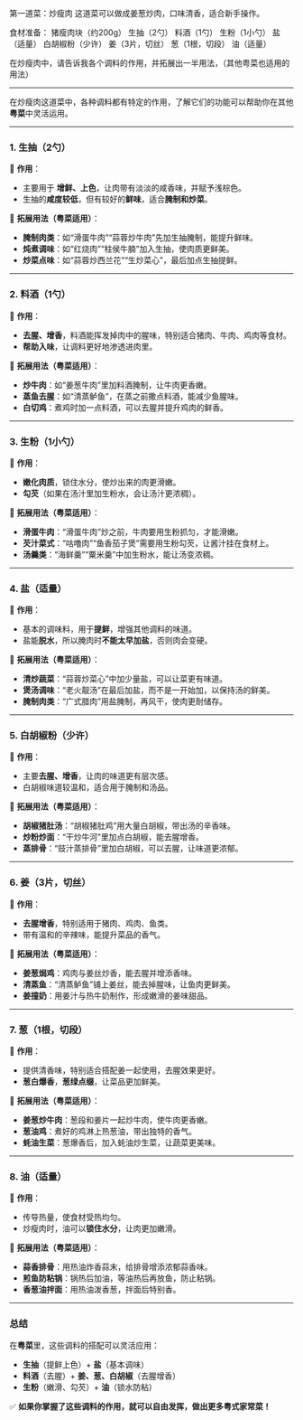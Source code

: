 第一道菜：炒瘦肉
这道菜可以做成姜葱炒肉，口味清香，适合新手操作。

食材准备：
猪瘦肉块（约200g）
生抽（2勺）
料酒（1勺）
生粉（1小勺）
盐（适量）
白胡椒粉（少许）
姜（3片，切丝）
葱（1根，切段）
油（适量）

在炒瘦肉中，请告诉我各个调料的作用，并拓展出一半用法，（其他粤菜也适用的用法）

---

在炒瘦肉这道菜中，各种调料都有特定的作用，了解它们的功能可以帮助你在其他**粤菜**中灵活运用。  

---

### **1. 生抽（2勺）**
🔹 **作用**：  
- 主要用于 **增鲜、上色**，让肉带有淡淡的咸香味，并赋予浅棕色。  
- 生抽的**咸度较低**，但有较好的**鲜味**，适合**腌制和炒菜**。  

🔹 **拓展用法（粤菜适用）**：
- **腌制肉类**：如“滑蛋牛肉”“蒜蓉炒牛肉”先加生抽腌制，能提升鲜味。  
- **炖煮调味**：如“红烧肉”“柱侯牛腩”加入生抽，使肉质更鲜美。  
- **炒菜点味**：如“蒜蓉炒西兰花”“生炒菜心”，最后加点生抽提鲜。  

---

### **2. 料酒（1勺）**
🔹 **作用**：  
- **去腥、增香**，料酒能挥发掉肉中的腥味，特别适合猪肉、牛肉、鸡肉等食材。  
- **帮助入味**，让调料更好地渗透进肉里。  

🔹 **拓展用法（粤菜适用）**：
- **炒牛肉**：如“姜葱牛肉”里加料酒腌制，让牛肉更香嫩。  
- **蒸鱼去腥**：如“清蒸鲈鱼”，在蒸之前撒点料酒，能减少鱼腥味。  
- **白切鸡**：煮鸡时加一点料酒，可以去腥并提升鸡肉的鲜香。  

---

### **3. 生粉（1小勺）**
🔹 **作用**：  
- **嫩化肉质**，锁住水分，使炒出来的肉更滑嫩。  
- **勾芡**（如果在汤汁里加生粉水，会让汤汁更浓稠）。  

🔹 **拓展用法（粤菜适用）**：
- **滑蛋牛肉**：“滑蛋牛肉”炒之前，牛肉要用生粉抓匀，才能滑嫩。  
- **芡汁菜式**：“咕噜肉”“鱼香茄子煲”需要用生粉勾芡，让酱汁挂在食材上。  
- **汤羹类**：“海鲜羹”“粟米羹”中加生粉水，能让汤变浓稠。  

---

### **4. 盐（适量）**
🔹 **作用**：  
- 基本的调味料，用于**提鲜**，增强其他调料的味道。  
- 盐能**脱水**，所以腌肉时**不能太早加盐**，否则肉会变硬。  

🔹 **拓展用法（粤菜适用）**：
- **清炒蔬菜**：“蒜蓉炒菜心”中加少量盐，可以让菜更有味道。  
- **煲汤调味**：“老火靓汤”在最后加盐，而不是一开始加，以保持汤的鲜美。  
- **腌制肉类**：“广式腊肉”用盐腌制，再风干，使肉更耐储存。  

---

### **5. 白胡椒粉（少许）**
🔹 **作用**：  
- 主要**去腥、增香**，让肉的味道更有层次感。  
- 白胡椒味道较温和，适合用于腌制和汤品。  

🔹 **拓展用法（粤菜适用）**：
- **胡椒猪肚汤**：“胡椒猪肚鸡”用大量白胡椒，带出汤的辛香味。  
- **炒粉炒面**：“干炒牛河”里加点白胡椒，能去腥增香。  
- **蒸排骨**：“豉汁蒸排骨”里加白胡椒，可以去腥，让味道更浓郁。  

---

### **6. 姜（3片，切丝）**
🔹 **作用**：  
- **去腥增香**，特别适用于猪肉、鸡肉、鱼类。  
- 带有温和的辛辣味，能提升菜品的香气。  

🔹 **拓展用法（粤菜适用）**：
- **姜葱焗鸡**：鸡肉与姜丝炒香，能去腥并增添香味。  
- **清蒸鱼**：“清蒸鲈鱼”铺上姜丝，能去掉腥味，让鱼肉更鲜美。  
- **姜撞奶**：用姜汁与热牛奶制作，形成嫩滑的姜味甜品。  

---

### **7. 葱（1根，切段）**
🔹 **作用**：  
- 提供清香味，特别适合搭配姜一起使用，去腥效果更好。  
- **葱白爆香**，**葱绿点缀**，让菜品更加鲜美。  

🔹 **拓展用法（粤菜适用）**：
- **姜葱炒牛肉**：葱段和姜片一起炒牛肉，使牛肉更香嫩。  
- **葱油鸡**：煮好的鸡淋上热葱油，带出独特的香气。  
- **蚝油生菜**：葱爆香后，加入蚝油炒生菜，让蔬菜更美味。  

---

### **8. 油（适量）**
🔹 **作用**：  
- 传导热量，使食材受热均匀。  
- 炒瘦肉时，油可以**锁住水分**，让肉更加嫩滑。  

🔹 **拓展用法（粤菜适用）**：
- **蒜香排骨**：用热油炸香蒜末，给排骨增添浓郁蒜香味。  
- **煎鱼防粘锅**：锅热后加油，等油热后再放鱼，防止粘锅。  
- **香葱油拌面**：用热油泼香葱，拌面后特别香。  

---

### **总结**
在**粤菜**里，这些调料的搭配可以灵活应用：  
- **生抽**（提鲜上色）+ **盐**（基本调味）  
- **料酒**（去腥）+ **姜、葱、白胡椒**（去腥增香）  
- **生粉**（嫩滑、勾芡）+ **油**（锁水防粘）  

✅ **如果你掌握了这些调料的作用，就可以自由发挥，做出更多粤式家常菜！**